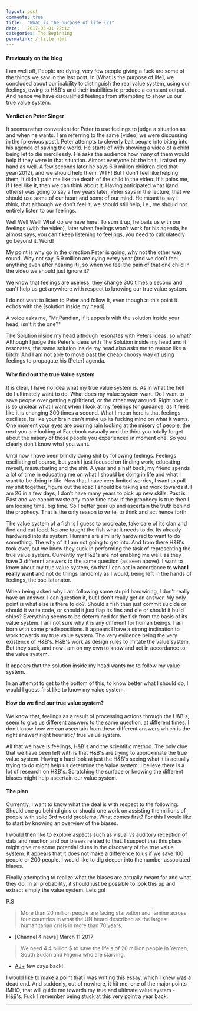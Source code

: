 ```yaml
---
layout: post
comments: true
title:  "What is the purpose of life (2)"
date:   2017-03-01 22:12
categories: The Beginning
permalink: /:title.html
---
```


#### **Previously on the blog**

I am well off, People are dying, very few people giving a fuck are some of the things we saw in the last post. In [What is the purpose of life], we concluded about our inability to distinguish the real value system, using our feelings, owing to H&B's and their inabilities to produce a constant output. And hence we have disqualified feelings from attempting to show us our true value system.

#### **Verdict on Peter Singer**
It seems rather convenient for Peter to use feelings to judge a situation as and when he wants. I am referring to the same [video] we were discussing in the [previous post]. Peter attempts to cleverly bait people into biting into his agenda of saving the world. He starts of with showing a video of a child being let to die mercilessly. He asks the audience how many of them would help if they were in that situation. Almost everyone bit the bait. I raised my hand as well. A few seconds later he says 6.9 million children died that year(2012), and we should help them. WTF! But I don't feel like helping them, it didn't pain me like the death of the child in the video. If it pains me, if I feel like it, then we can think about it. Having anticipated what I(and others) was going to say a few years later, Peter says in the lecture, that we should use some of our heart and some of our mind. He meant to say I think, that although we don't feel it, we should still help, i.e., we should not entirely listen to our feelings.

Well Well Well! What do we have here. To sum it up, he baits us with our feelings (with the video), later when feelings won't work for his agenda, he almost says, you can't keep listening to feelings, you need to calculatedly go beyond it. Word!

My point is why go in the direction Peter is going, why not the other way round. Why not say, 6.9 million are dying every year (and we don't feel anything even after hearing it), so when we feel the pain of that one child in the video we should just ignore it? 

We know that feelings are useless, they change 300 times a second and can't help us get anywhere with respect to knowing our true value system.

I do not want to listen to Peter and follow it, even though at this point it echos with the [solution inside my head].

A voice asks me, "Mr.Pandian, If it appeals with the solution inside your head, isn't it the one?"

The Solution inside my head although resonates with Peters ideas, so what? Although I judge this Peter's ideas with The Solution inside my head and it resonates, the same solution inside my head also asks me to reason like a bitch! And I am not able to move past the cheap choosy way of using feelings to propagate his (Peter) agenda. 

#### **Why find out the true Value  system**
It is clear, I have no idea what my true value system is. As in what the hell do I ultimately want to do. What does my value system want.  Do I want to save people over getting a girlfriend, or the other way around. Right now, it is so unclear what I want when I look at my feelings for guidance, as it feels like it is changing 300 times a second. What I mean here is that feelings oscillate, its like your brain can't make up its fucking mind on what it wants. One moment your eyes are pouring rain looking at the misery of people, the next you are looking at Facebook casually and the third you totally forget about the misery of those people you experienced in moment one. So you clearly don't know what you want.

Until now I have been blindly doing shit by following feelings. Feelings oscillating of course, but yeah I just focused on finding work, educating myself, masturbating and the shit. A year and a half back, my friend spends a lot of time in educating me on what I should be doing in life and what I want to be doing in life. Now that I have very limited worries, I want to pull my shit together, figure out the road I should be taking and work towards it. I am 26 in a few days, I don't have many years to pick up new skills. Past is Past and we cannot waste any more time now. If the prophecy is true then I am loosing time, big time. So I better gear up and ascertain the truth behind the prophecy. That is the only reason to write, to think and act hence forth. 

The value system of a fish is I guess to procreate, take care of its clan and find and eat food. No one taught the fish what it needs to do. Its already hardwired into its system. Humans are similarly hardwired to want to do something. The why of it I am not going to get into. And from there H&B's took over, but we know they suck in performing the task of representing the true value system. Currently my H&B's are not enabling me well, as they have 3 different answers to the same question (as seen above). I want to know about my true value system, so that I can act in accordance to **what I really want** and not do things randomly as I would, being left in the hands of feelings, the oscillatanator.

When being asked why I am following some stupid hardwiring, I don't really have an answer. I can question it, but I don't really get an answer. My only point is what else is there to do?. Should a fish then just commit suicide or should it write code, or should it just flap its fins and die or should it build ships? Everything seems to be determined for the fish from the basis of its value system. I am not sure why it is any different for human beings. I am born with some predispositions. It appears I have a strong inclination to work towards my true value system. The very evidence being the very existence of H&B's. H&B's work as design rules to imitate the value system. But they suck, and now I am on my own to know and act in accordance to the value system.

It appears that the solution inside my head wants me to follow my value system. 

In an attempt to get to the bottom of this, to know better what I should do, I would I guess first like to know my value system.


#### **How do we find our true value system?**

We know that, feelings as a result of processing actions through the H&B's, seem to give us different answers to the same question, at different times. I don't know how we can ascertain from these different answers which is the right answer/ right heuristic/ true value system. 

All that we have is feelings, H&B's and the scientific method. The only clue that we have been left with is that H&B's are trying to approximate the true value system. Having a hard look at just the H&B's seeing what it is actually trying to do might help us determine the Value system. I believe there is a lot of research on H&B's. Scratching the surface or knowing the different biases might help ascertain our value system.

#### **The plan**
Currently, I want to know what the deal is with respect to the following: Should one go behind girls or should one work on assisting the millions of people with solid 3rd world problems. What comes first? For this I would like to start by knowing an overview of the biases.

I would then like to explore aspects such as visual vs auditory reception of data and reaction and our biases related to that. I suspect that this place might give me some potential clues in the discovery of the true value system. It appears that it does not make a difference to us if we save 100 people or 200 people. I would like to dig deeper into the number associated biases. 

Finally attempting to realize what the biases are actually meant for and what they do. In all probability, it should just be possible to look this up and extract simply the value system. Lets go!

P.S

> More than 20 million people are facing starvation and famine across four countries in what the UN heard described as the largest humanitarian crisis in more than 70 years.    
- [Channel 4 news] March 11 2017

> We need 4.4 billion $ to save the life's of 20 million people in Yemen, South Sudan and Nigeria who are starving.
- [AJ+] few days back!

I would like to make a point that i was writing this essay, which I knew was a dead end. And suddenly, out of nowhere, it hit me, one of the major points IMHO, that will guide me towards my true and ultimate value system - H&B's. Fuck I remember being stuck at this very point a year back. 

---

[witpol]:/What-is-the-purpose-of-life.html
[simh]:/solution-inside-my-head.html
[c4]: https://www.facebook.com/plugins/video.php?href=https%3A%2F%2Fwww.facebook.com%2FChannel4News%2Fvideos%2F10154643419306939%2F&show_text=1&width=560
[aj+]:https://www.facebook.com/ajplusenglish/videos/931325910342250/
